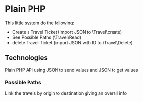 # Plain PHP 
This little system do the following:
- Create a Travel Ticket (Import JSON to \Travel\create)
- See Possible Paths (\Travel\Read)
- delete Travel Ticket (import JSON with ID to \Travel\Delete)

## Technologies
Plain PHP API using JSON to send values and JSON to get values

### Possible Paths
Link the travels by origin to destination giving an overall info